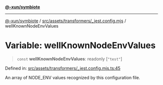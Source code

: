 [**@-xun/symbiote**](../../../../../README.md)

***

[@-xun/symbiote](../../../../../README.md) / [src/assets/transformers/\_jest.config.mjs](../README.md) / wellKnownNodeEnvValues

# Variable: wellKnownNodeEnvValues

> `const` **wellKnownNodeEnvValues**: readonly \[`"test"`\]

Defined in: [src/assets/transformers/\_jest.config.mjs.ts:45](https://github.com/Xunnamius/symbiote/blob/e2a70374b9e5c61d555e2445ff09c823f586ccb3/src/assets/transformers/_jest.config.mjs.ts#L45)

An array of NODE_ENV values recognized by this configuration file.
